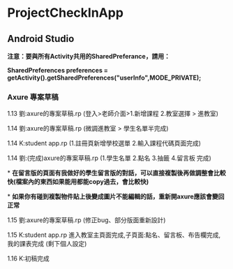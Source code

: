 # ProjectCheckInApp

## Android Studio
**注意：要與所有Activity共用的SharedPreferance，請用：** </p>
**SharedPreferences preferences = getActivity().getSharedPreferences("userInfo",MODE_PRIVATE);** </p>

### Axure 專案草稿
1.13 劉:axure的專案草稿.rp (登入>老師介面>1.新增課程 2.教室選擇 > 進教室) </p>
1.14 劉:axure的專案草稿.rp (微調進教室 > 學生名單半完成) </p>
1.14  K:student app.rp (1.註冊頁新增學校選單 2.輸入課程代碼頁面完成)  </p>
1.14 劉:(完成)axure的專案草稿.rp (1.學生名單 2.點名 3.抽籤 4.留言板 完成) </p>
        * **在留言版的頁面有我做好的學生留言版的對話，可以直接複製後再做調整會比較快(檔案內的東西如果能用都能copy過去，會比較快)** </p>
       * **如果你有碰到複製物件貼上後變成圖片不能編輯的話，重新開axure應該會變回正常**  </p>
1.15 劉:axure的專案草稿.rp (修正bug、部分版面重新設計) </p>
1.15  K:student app.rp 進入教室主頁面完成,子頁面:點名、留言板、布告欄完成, 我的課表完成 (剩下個人設定)  </p>
1.16  K:初稿完成  </p>

